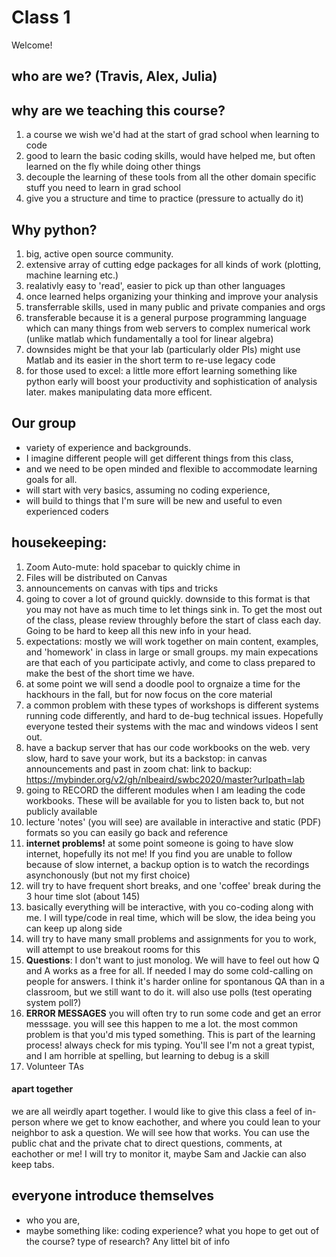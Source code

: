 # Class 1

Welcome!

## who are we? (Travis, Alex, Julia)


## why are we teaching this course?
1. a course we wish we'd had at the start of grad school when learning to code
1. good to learn the basic coding skills, would have helped me, but often learned on the fly while doing other things
1. decouple the learning of these tools from all the other domain specific stuff you need to learn in grad school
1. give you a structure and time to practice (pressure to actually do it)

## Why python? 
1. big, active open source community. 
1. extensive array of cutting edge packages for all kinds of work (plotting, machine learning etc.)
1. realativly easy to 'read', easier to pick up than other languages
1. once learned helps organizing your thinking and improve your analysis
1. transferrable skills, used in many public and private companies and orgs
1. transferable because it is a general purpose programming language which can many things from web servers to complex numerical work (unlike matlab which fundamentally a tool for linear algebra)
1. downsides might be that your lab (particularly older PIs) might use Matlab and its easier in the short term to re-use legacy code 
1. for those used to excel: a little more effort learning something like python early will boost your productivity and sophistication of analysis later. makes manipulating data more efficent.

## Our group
* variety of experience and backgrounds. 
* I imagine different people will get different things from this class, 
* and we need to be open minded and flexible to accommodate learning goals for all. 
* will start with very basics, assuming no coding experience,
* will build to things that I'm sure will be new and useful to even experienced coders


## housekeeping: 
1. Zoom Auto-mute: hold spacebar to quickly chime in
1. Files will be distributed on Canvas
1. announcements on canvas with tips and tricks
1. going to cover a lot of ground quickly. downside to this format is that you may not have as much time to let things sink in. To get the most out of the class, please review throughly before the start of class each day. Going to be hard to keep all this new info in your head.
1. expectations: mostly we will work together on main content, examples, and 'homework' in class in large or small groups. my main expecations are that each of you participate activly, and come to class prepared to make the best of the short time we have. 
1. at some point we will send a doodle pool to orgnaize a time for the hackhours in the fall, but for now focus on the core material 
1. a common problem with these types of workshops is different systems running code differently, and hard to de-bug technical issues. Hopefully everyone tested their systems with the mac and windows videos I sent out.
1. have a backup server that has our code workbooks on the web. very slow, hard to save your work, but its a backstop: in canvas announcements and past in zoom chat: link to backup: https://mybinder.org/v2/gh/nlbeaird/swbc2020/master?urlpath=lab
1. going to RECORD the different modules when I am leading the code workbooks. These will be available for you to listen back to, but not publicly available
1. lecture 'notes' (you will see) are available in interactive and static (PDF) formats so you can easily go back and reference
1. **internet problems!** at some point someone is going to have slow internet, hopefully its not me! If you find you are unable to follow because of slow internet, a backup option is to watch the recordings asynchonously (but not my first choice)
1. will try to have frequent short breaks, and one 'coffee' break during the 3 hour time slot (about 145)
1. basically everything will be interactive, with you co-coding along with me. I will type/code in real time, which will be slow, the idea being you can keep up along side
1. will try to have many small problems and assignments for you to work, will attempt to use breakout rooms for this  
1. **Questions**: I don't want to just monolog. We will have to feel out how Q and A works as a free for all. If needed I may do some cold-calling on people for answers. I think it's harder online for spontanous QA than in a classroom, but we still want to do it. will also use polls (test operating system poll?)
1. **ERROR MESSAGES** you will often try to run some code and get an error messsage. you will see this happen to me a lot. the most common problem is that you'd mis typed something. This is part of the learning process! always check for mis typing. You'll see I'm not a great typist, and I am horrible at spelling, but learning to debug is a skill
1. Volunteer TAs

#### apart together
we are all weirdly apart together. I would like to give this class a feel of in-person where we get to know eachother, and where you could lean to your neighbor to ask a question. We will see how that works. You can use the public chat and the private chat to direct questions, comments, at eachother or me! I will try to monitor it, maybe Sam and Jackie can also keep tabs. 

## everyone introduce themselves

* who you are, 
* maybe something like: coding experience? what you hope to get out of the course? type of research? Any littel bit of info
